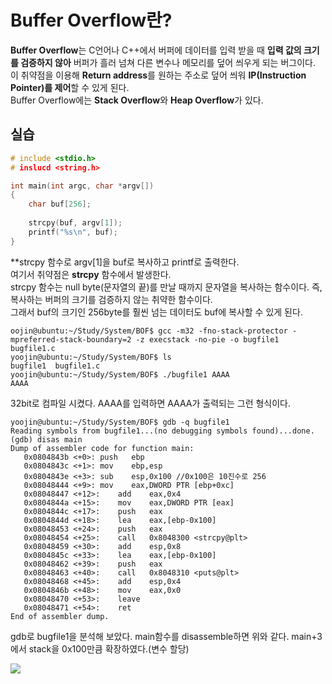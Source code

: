 # Buffer Overflow란?

**Buffer Overflow**는 C언어나 C++에서 버퍼에 데이터를 입력 받을 때 **입력 값의 크기를 검증하지 않아** 
버퍼가 흘러 넘쳐 다른 변수나 메모리를 덮어 씌우게 되는 버그이다.   
이 취약점을 이용해 **Return address**를 원하는 주소로 덮어 씌워 **IP(Instruction Pointer)를 제어**할 수 있게 된다.   
Buffer Overflow에는 **Stack Overflow**와 **Heap Overflow**가 있다.

## 실습
``` C
# include <stdio.h>
# inslucd <string.h>

int main(int argc, char *argv[])
{
    char buf[256];
    
    strcpy(buf, argv[1]);
    printf("%s\n", buf);
}
```
**strcpy 함수로 argv[1]을 buf로 복사하고 printf로 출력한다.   
여기서 취약점은 **strcpy** 함수에서 발생한다.   
strcpy 함수는 null byte(문자열의 끝)를 만날 때까지 문자열을 복사하는 함수이다. 즉, 복사하는 버퍼의 크기를 검증하지 않는 취약한 함수이다.   
그래서 buf의 크기인 256byte를 훨씬 넘는 데이터도 buf에 복사할 수 있게 된다.

```
oojin@ubuntu:~/Study/System/BOF$ gcc -m32 -fno-stack-protector -mpreferred-stack-boundary=2 -z execstack -no-pie -o bugfile1 bugfile1.c
yoojin@ubuntu:~/Study/System/BOF$ ls
bugfile1  bugfile1.c
yoojin@ubuntu:~/Study/System/BOF$ ./bugfile1 AAAA
AAAA
```
32bit로 컴파일 시켰다. AAAA를 입력하면 AAAA가 출력되는 그런 형식이다.

```
yoojin@ubuntu:~/Study/System/BOF$ gdb -q bugfile1
Reading symbols from bugfile1...(no debugging symbols found)...done.
(gdb) disas main
Dump of assembler code for function main:
   0x0804843b <+0>:	push   ebp
   0x0804843c <+1>:	mov    ebp,esp
   0x0804843e <+3>:	sub    esp,0x100 //0x100은 10진수로 256
   0x08048444 <+9>:	mov    eax,DWORD PTR [ebp+0xc]
   0x08048447 <+12>:	add    eax,0x4
   0x0804844a <+15>:	mov    eax,DWORD PTR [eax]
   0x0804844c <+17>:	push   eax
   0x0804844d <+18>:	lea    eax,[ebp-0x100]
   0x08048453 <+24>:	push   eax
   0x08048454 <+25>:	call   0x8048300 <strcpy@plt>
   0x08048459 <+30>:	add    esp,0x8
   0x0804845c <+33>:	lea    eax,[ebp-0x100]
   0x08048462 <+39>:	push   eax
   0x08048463 <+40>:	call   0x8048310 <puts@plt>
   0x08048468 <+45>:	add    esp,0x4
   0x0804846b <+48>:	mov    eax,0x0
   0x08048470 <+53>:	leave  
   0x08048471 <+54>:	ret    
End of assembler dump.
```
gdb로 bugfile1을 분석해 보았다. main함수를 disassemble하면 위와 같다.
main+3에서 stack을 0x100만큼 확장하였다.(변수 할당)

<img src="C:\Users\wkddb\Desktop\stack.jpg">

